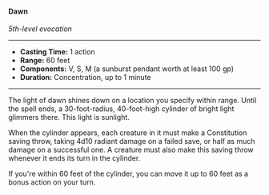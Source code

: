 #### Dawn
*5th-level evocation*
___
- **Casting Time:** 1 action
- **Range:** 60 feet
- **Components:** V, S, M (a sunburst pendant worth at least 100 gp)
- **Duration:** Concentration, up to 1 minute
___
The light of dawn shines down on a location you specify within range. Until the spell ends, a 30-foot-radius, 40-foot-high cylinder of bright light glimmers there. This light is sunlight.

When the cylinder appears, each creature in it must make a Constitution saving throw, taking 4d10 radiant damage on a failed save, or half as much damage on a successful one. A creature must also make this saving throw whenever it ends its turn in the cylinder.

If you're within 60 feet of the cylinder, you can move it up to 60 feet as a bonus action on your turn.